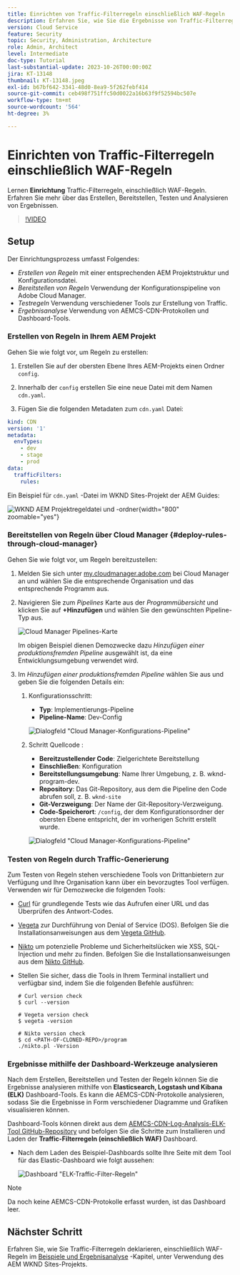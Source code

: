 ```yaml
---
title: Einrichten von Traffic-Filterregeln einschließlich WAF-Regeln
description: Erfahren Sie, wie Sie die Ergebnisse von Traffic-Filterregeln einschließlich WAF-Regeln erstellen, bereitstellen, testen und analysieren.
version: Cloud Service
feature: Security
topic: Security, Administration, Architecture
role: Admin, Architect
level: Intermediate
doc-type: Tutorial
last-substantial-update: 2023-10-26T00:00:00Z
jira: KT-13148
thumbnail: KT-13148.jpeg
exl-id: b67bf642-3341-48d0-8ea9-5f262febf414
source-git-commit: ceb498f751ffc50d0022a16b63f9f52594bc507e
workflow-type: tm+mt
source-wordcount: '564'
ht-degree: 3%

---
```


# Einrichten von Traffic-Filterregeln einschließlich WAF-Regeln

Lernen **Einrichtung** Traffic-Filterregeln, einschließlich WAF-Regeln. Erfahren Sie mehr über das Erstellen, Bereitstellen, Testen und Analysieren von Ergebnissen.

>[!VIDEO](https://video.tv.adobe.com/v/3425407?quality=12&learn=on)

## Setup

Der Einrichtungsprozess umfasst Folgendes:

- _Erstellen von Regeln_ mit einer entsprechenden AEM Projektstruktur und Konfigurationsdatei.
- _Bereitstellen von Regeln_ Verwendung der Konfigurationspipeline von Adobe Cloud Manager.
- _Testregeln_ Verwendung verschiedener Tools zur Erstellung von Traffic.
- _Ergebnisanalyse_ Verwendung von AEMCS-CDN-Protokollen und Dashboard-Tools.

### Erstellen von Regeln in Ihrem AEM Projekt

Gehen Sie wie folgt vor, um Regeln zu erstellen:

1. Erstellen Sie auf der obersten Ebene Ihres AEM-Projekts einen Ordner `config`.

1. Innerhalb der `config` erstellen Sie eine neue Datei mit dem Namen `cdn.yaml`.

1. Fügen Sie die folgenden Metadaten zum `cdn.yaml` Datei:

```yaml
kind: CDN
version: '1'
metadata:
  envTypes:
    - dev
    - stage
    - prod
data:
  trafficFilters:
    rules:
```

Ein Beispiel für `cdn.yaml` -Datei im WKND Sites-Projekt der AEM Guides:

![WKND AEM Projektregeldatei und -ordner](./assets/wknd-rules-file-and-folder.png){width="800" zoomable="yes"}

### Bereitstellen von Regeln über Cloud Manager {#deploy-rules-through-cloud-manager}

Gehen Sie wie folgt vor, um Regeln bereitzustellen:

1. Melden Sie sich unter [my.cloudmanager.adobe.com](https://my.cloudmanager.adobe.com/) bei Cloud Manager an und wählen Sie die entsprechende Organisation und das entsprechende Programm aus.

1. Navigieren Sie zum _Pipelines_ Karte aus der _Programmübersicht_ und klicken Sie auf **+Hinzufügen** und wählen Sie den gewünschten Pipeline-Typ aus.

   ![Cloud Manager Pipelines-Karte](./assets/cloud-manager-pipelines-card.png)

   Im obigen Beispiel dienen Demozwecke dazu _Hinzufügen einer produktionsfremden Pipeline_ ausgewählt ist, da eine Entwicklungsumgebung verwendet wird.

1. Im _Hinzufügen einer produktionsfremden Pipeline_ wählen Sie aus und geben Sie die folgenden Details ein:

   1. Konfigurationsschritt:

      - **Typ**: Implementierungs-Pipeline
      - **Pipeline-Name**: Dev-Config

      ![Dialogfeld &quot;Cloud Manager-Konfigurations-Pipeline&quot;](./assets/cloud-manager-config-pipeline-step1-dialog.png)

   2. Schritt Quellcode :

      - **Bereitzustellender Code**: Zielgerichtete Bereitstellung
      - **Einschließen**: Konfiguration
      - **Bereitstellungsumgebung**: Name Ihrer Umgebung, z. B. wknd-program-dev.
      - **Repository**: Das Git-Repository, aus dem die Pipeline den Code abrufen soll, z. B. `wknd-site`
      - **Git-Verzweigung**: Der Name der Git-Repository-Verzweigung.
      - **Code-Speicherort**: `/config`, der dem Konfigurationsordner der obersten Ebene entspricht, der im vorherigen Schritt erstellt wurde.

      ![Dialogfeld &quot;Cloud Manager-Konfigurations-Pipeline&quot;](./assets/cloud-manager-config-pipeline-step2-dialog.png)

### Testen von Regeln durch Traffic-Generierung

Zum Testen von Regeln stehen verschiedene Tools von Drittanbietern zur Verfügung und Ihre Organisation kann über ein bevorzugtes Tool verfügen. Verwenden wir für Demozwecke die folgenden Tools:

- [Curl](https://curl.se/) für grundlegende Tests wie das Aufrufen einer URL und das Überprüfen des Antwort-Codes.

- [Vegeta](https://github.com/tsenart/vegeta) zur Durchführung von Denial of Service (DOS). Befolgen Sie die Installationsanweisungen aus dem [Vegeta GitHub](https://github.com/tsenart/vegeta#install).

- [Nikto](https://github.com/sullo/nikto/wiki) um potenzielle Probleme und Sicherheitslücken wie XSS, SQL-Injection und mehr zu finden. Befolgen Sie die Installationsanweisungen aus dem [Nikto GitHub](https://github.com/sullo/nikto).

- Stellen Sie sicher, dass die Tools in Ihrem Terminal installiert und verfügbar sind, indem Sie die folgenden Befehle ausführen:

  ```shell
  # Curl version check
  $ curl --version
  
  # Vegeta version check
  $ vegeta -version
  
  # Nikto version check
  $ cd <PATH-OF-CLONED-REPO>/program
  ./nikto.pl -Version
  ```

### Ergebnisse mithilfe der Dashboard-Werkzeuge analysieren

Nach dem Erstellen, Bereitstellen und Testen der Regeln können Sie die Ergebnisse analysieren mithilfe von **Elasticsearch, Logstash und Kibana (ELK)** Dashboard-Tools. Es kann die AEMCS-CDN-Protokolle analysieren, sodass Sie die Ergebnisse in Form verschiedener Diagramme und Grafiken visualisieren können.

Dashboard-Tools können direkt aus dem [AEMCS-CDN-Log-Analysis-ELK-Tool GitHub-Repository](https://github.com/adobe/AEMCS-CDN-Log-Analysis-ELK-Tool) und befolgen Sie die Schritte zum Installieren und Laden der **Traffic-Filterregeln (einschließlich WAF)** Dashboard.

- Nach dem Laden des Beispiel-Dashboards sollte Ihre Seite mit dem Tool für das Elastic-Dashboard wie folgt aussehen:

  ![Dashboard &quot;ELK-Traffic-Filter-Regeln&quot;](./assets/elk-dashboard.png)

>[!NOTE]
>
>    Da noch keine AEMCS-CDN-Protokolle erfasst wurden, ist das Dashboard leer.


## Nächster Schritt

Erfahren Sie, wie Sie Traffic-Filterregeln deklarieren, einschließlich WAF-Regeln im [Beispiele und Ergebnisanalyse](./examples-and-analysis.md) -Kapitel, unter Verwendung des AEM WKND Sites-Projekts.
